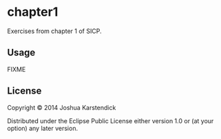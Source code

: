 # chapter1

Exercises from chapter 1 of SICP.

## Usage

FIXME

## License

Copyright © 2014 Joshua Karstendick

Distributed under the Eclipse Public License either version 1.0 or (at
your option) any later version.
